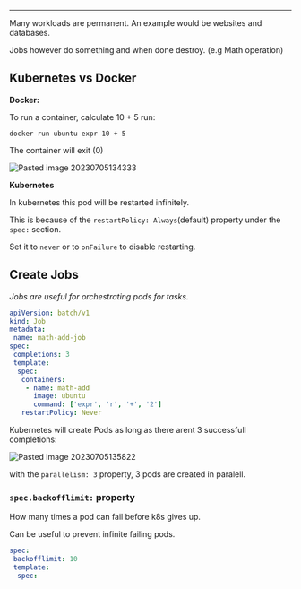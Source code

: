 
****

Many workloads are permanent. An example would be websites and databases.

Jobs however do something and when done destroy. (e.g Math operation)

## Kubernetes vs Docker

**Docker:**

To run a container, calculate 10 + 5 run:

`docker run ubuntu expr 10 + 5`

The container will exit (0)

![Pasted image 20230705134333](Pasted%20image%2020230705134333.png)

**Kubernetes**

In kubernetes this pod will be restarted infinitely.

This is because of the `restartPolicy: Always`(default) property under the  `spec:` section.

Set it to `never` or to `onFailure` to disable restarting.


## Create Jobs

*Jobs are useful for orchestrating pods for tasks.*

```yaml
apiVersion: batch/v1
kind: Job
metadata:
 name: math-add-job
spec:
 completions: 3
 template:
  spec:
   containers:
    - name: math-add
      image: ubuntu
      command: ['expr', 'r', '+', '2']
   restartPolicy: Never
```

Kubernetes will create Pods as long as there arent 3 successfull completions:

![Pasted image 20230705135822](Pasted%20image%2020230705135822.png)

with the `parallelism: 3` property, 3 pods are created in paralell.

### `spec.backofflimit:` property

How many times a pod can fail before k8s gives up.

Can be useful to prevent infinite failing pods.

```yaml
spec:
 backofflimit: 10
 template:
  spec:
```
